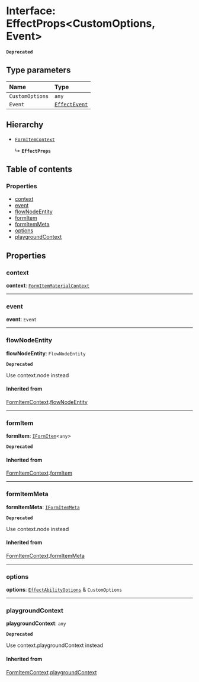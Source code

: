 # Interface: EffectProps\<CustomOptions, Event>

**`Deprecated`**

## Type parameters

| Name | Type |
| :------ | :------ |
| `CustomOptions` | `any` |
| `Event` | [`EffectEvent`](/en/auto-docs/form-core/interfaces/EffectEvent.md) |

## Hierarchy

* [`FormItemContext`](/en/auto-docs/form-core/interfaces/FormItemContext.md)

  ↳ **`EffectProps`**

## Table of contents

### Properties

* [context](/en/auto-docs/form-core/interfaces/EffectProps.md#context)
* [event](/en/auto-docs/form-core/interfaces/EffectProps.md#event)
* [flowNodeEntity](/en/auto-docs/form-core/interfaces/EffectProps.md#flownodeentity)
* [formItem](/en/auto-docs/form-core/interfaces/EffectProps.md#formitem)
* [formItemMeta](/en/auto-docs/form-core/interfaces/EffectProps.md#formitemmeta)
* [options](/en/auto-docs/form-core/interfaces/EffectProps.md#options)
* [playgroundContext](/en/auto-docs/form-core/interfaces/EffectProps.md#playgroundcontext)

## Properties

### context

**context**: [`FormItemMaterialContext`](/en/auto-docs/form-core/interfaces/FormItemMaterialContext.md)

***

### event

**event**: `Event`

***

### flowNodeEntity

**flowNodeEntity**: `FlowNodeEntity`

**`Deprecated`**

Use context.node instead

#### Inherited from

[FormItemContext](/en/auto-docs/form-core/interfaces/FormItemContext.md).[flowNodeEntity](/en/auto-docs/form-core/interfaces/FormItemContext.md#flownodeentity)

***

### formItem

**formItem**: [`IFormItem`](/en/auto-docs/form-core/interfaces/IFormItem.md)<`any`>

**`Deprecated`**

#### Inherited from

[FormItemContext](/en/auto-docs/form-core/interfaces/FormItemContext.md).[formItem](/en/auto-docs/form-core/interfaces/FormItemContext.md#formitem)

***

### formItemMeta

**formItemMeta**: [`IFormItemMeta`](/en/auto-docs/form-core/interfaces/IFormItemMeta.md)

**`Deprecated`**

Use context.node instead

#### Inherited from

[FormItemContext](/en/auto-docs/form-core/interfaces/FormItemContext.md).[formItemMeta](/en/auto-docs/form-core/interfaces/FormItemContext.md#formitemmeta)

***

### options

**options**: [`EffectAbilityOptions`](/en/auto-docs/form-core/interfaces/EffectAbilityOptions.md) & `CustomOptions`

***

### playgroundContext

**playgroundContext**: `any`

**`Deprecated`**

Use context.playgroundContext instead

#### Inherited from

[FormItemContext](/en/auto-docs/form-core/interfaces/FormItemContext.md).[playgroundContext](/en/auto-docs/form-core/interfaces/FormItemContext.md#playgroundcontext)
